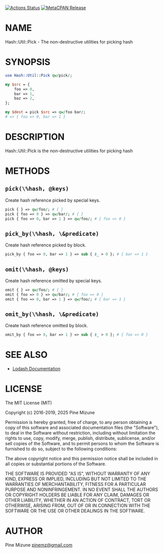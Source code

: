 [![Actions Status](https://github.com/pine/p5-Hash-Util-Pick/actions/workflows/test.yml/badge.svg?branch=main)](https://github.com/pine/p5-Hash-Util-Pick/actions?workflow=test) [![MetaCPAN Release](https://badge.fury.io/pl/Hash-Util-Pick.svg)](https://metacpan.org/release/Hash-Util-Pick)
# NAME

Hash::Util::Pick - The non-destructive utilities for picking hash

# SYNOPSIS

```perl
use Hash::Util::Pick qw/pick/;

my $src = {
    foo => 0,
    bar => 1,
    baz => 2,
};

my $dest = pick $src => qw/foo bar/;
# => { foo => 0, bar => 1 }
```

# DESCRIPTION

Hash::Util::Pick is the non-destructive utilities for picking hash

# METHODS

## `pick(\%hash, @keys)`

Create hash reference picked by special keys.

```perl
pick { } => qw/foo/; # { }
pick { foo => 0 } => qw/bar/; # { }
pick { foo => 0, bar => 1 } => qw/foo/; # { foo => 0 }
```

## `pick_by(\%hash, \&predicate)`

Create hash reference picked by block.

```perl
pick_by { foo => 0, bar => 1 } => sub { $_ > 0 }; # { bar => 1 }
```

## `omit(\%hash, @keys)`

Create hash reference omitted by special keys.

```perl
omit { } => qw/foo/; # { }
omit { foo => 0 } => qw/bar/; # { foo => 0 }
omit { foo => 0, bar => 1 } => qw/foo/; # { bar => 1 }
```

## `omit_by(\%hash, \&predicate)`

Create hash reference omitted by block.

```perl
omit_by { foo => 0, bar => 1 } => sub { $_ > 0 }; # { foo => 0 }
```

# SEE ALSO

- [Lodash Documentation](https://lodash.com/docs/)

# LICENSE

The MIT License (MIT)

Copyright (c) 2016-2019, 2025 Pine Mizune

Permission is hereby granted, free of charge, to any person obtaining a copy
of this software and associated documentation files (the "Software"), to deal
in the Software without restriction, including without limitation the rights
to use, copy, modify, merge, publish, distribute, sublicense, and/or sell
copies of the Software, and to permit persons to whom the Software is
furnished to do so, subject to the following conditions:

The above copyright notice and this permission notice shall be included in
all copies or substantial portions of the Software.

THE SOFTWARE IS PROVIDED "AS IS", WITHOUT WARRANTY OF ANY KIND, EXPRESS OR
IMPLIED, INCLUDING BUT NOT LIMITED TO THE WARRANTIES OF MERCHANTABILITY,
FITNESS FOR A PARTICULAR PURPOSE AND NONINFRINGEMENT. IN NO EVENT SHALL THE
AUTHORS OR COPYRIGHT HOLDERS BE LIABLE FOR ANY CLAIM, DAMAGES OR OTHER
LIABILITY, WHETHER IN AN ACTION OF CONTRACT, TORT OR OTHERWISE, ARISING FROM,
OUT OF OR IN CONNECTION WITH THE SOFTWARE OR THE USE OR OTHER DEALINGS IN
THE SOFTWARE.

# AUTHOR

Pine Mizune <pinemz@gmail.com>
